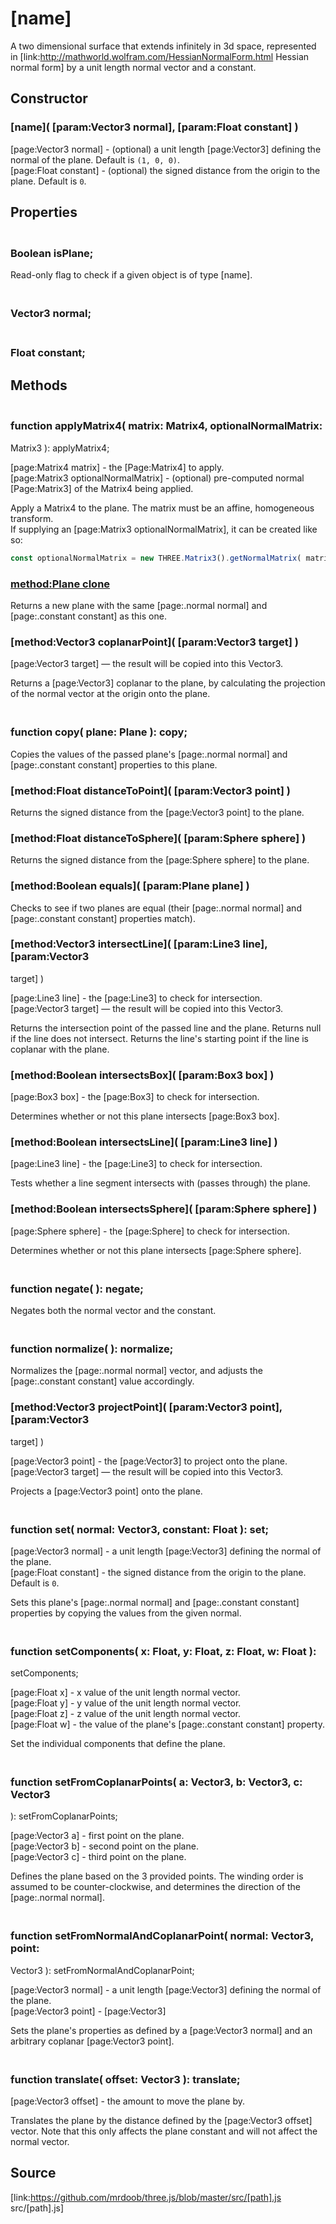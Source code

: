 # [name]

A two dimensional surface that extends infinitely in 3d space, represented in
[link:http://mathworld.wolfram.com/HessianNormalForm.html Hessian normal form]
by a unit length normal vector and a constant.

## Constructor

### [name]( [param:Vector3 normal], [param:Float constant] )

[page:Vector3 normal] - (optional) a unit length [page:Vector3] defining the
normal of the plane. Default is `(1, 0, 0)`.  
[page:Float constant] - (optional) the signed distance from the origin to the
plane. Default is `0`.

## Properties

### <br/> Boolean isPlane; <br/>

Read-only flag to check if a given object is of type [name].

### <br/> Vector3 normal; <br/>

### <br/> Float constant; <br/>

## Methods

### <br/> function applyMatrix4( matrix: Matrix4, optionalNormalMatrix:
Matrix3 ): applyMatrix4; <br/>

[page:Matrix4 matrix] - the [Page:Matrix4] to apply.  
[page:Matrix3 optionalNormalMatrix] - (optional) pre-computed normal
[Page:Matrix3] of the Matrix4 being applied.  
  
Apply a Matrix4 to the plane. The matrix must be an affine, homogeneous
transform.  
If supplying an [page:Matrix3 optionalNormalMatrix], it can be created like
so:  
```ts  
const optionalNormalMatrix = new THREE.Matrix3().getNormalMatrix( matrix );  
```  

### [method:Plane clone]()

Returns a new plane with the same [page:.normal normal] and [page:.constant
constant] as this one.

### [method:Vector3 coplanarPoint]( [param:Vector3 target] )

[page:Vector3 target] — the result will be copied into this Vector3.  
  
Returns a [page:Vector3] coplanar to the plane, by calculating the projection
of the normal vector at the origin onto the plane.

### <br/> function copy( plane: Plane ): copy; <br/>

Copies the values of the passed plane's [page:.normal normal] and
[page:.constant constant] properties to this plane.

### [method:Float distanceToPoint]( [param:Vector3 point] )

Returns the signed distance from the [page:Vector3 point] to the plane.

### [method:Float distanceToSphere]( [param:Sphere sphere] )

Returns the signed distance from the [page:Sphere sphere] to the plane.

### [method:Boolean equals]( [param:Plane plane] )

Checks to see if two planes are equal (their [page:.normal normal] and
[page:.constant constant] properties match).

###  [method:Vector3 intersectLine]( [param:Line3 line], [param:Vector3
target] )

[page:Line3 line] - the [page:Line3] to check for intersection.  
[page:Vector3 target] — the result will be copied into this Vector3.  
  
Returns the intersection point of the passed line and the plane. Returns null
if the line does not intersect. Returns the line's starting point if the line
is coplanar with the plane.

### [method:Boolean intersectsBox]( [param:Box3 box] )

[page:Box3 box] - the [page:Box3] to check for intersection.  
  
Determines whether or not this plane intersects [page:Box3 box].

### [method:Boolean intersectsLine]( [param:Line3 line] )

[page:Line3 line] - the [page:Line3] to check for intersection.  
  
Tests whether a line segment intersects with (passes through) the plane.

### [method:Boolean intersectsSphere]( [param:Sphere sphere] )

[page:Sphere sphere] - the [page:Sphere] to check for intersection.  
  
Determines whether or not this plane intersects [page:Sphere sphere].

### <br/> function negate( ): negate; <br/>

Negates both the normal vector and the constant.

### <br/> function normalize( ): normalize; <br/>

Normalizes the [page:.normal normal] vector, and adjusts the [page:.constant
constant] value accordingly.

###  [method:Vector3 projectPoint]( [param:Vector3 point], [param:Vector3
target] )

[page:Vector3 point] - the [page:Vector3] to project onto the plane.  
[page:Vector3 target] — the result will be copied into this Vector3.  
  
Projects a [page:Vector3 point] onto the plane.

### <br/> function set( normal: Vector3, constant: Float ): set; <br/>

[page:Vector3 normal] - a unit length [page:Vector3] defining the normal of
the plane.  
[page:Float constant] - the signed distance from the origin to the plane.
Default is `0`.  
  
Sets this plane's [page:.normal normal] and [page:.constant constant]
properties by copying the values from the given normal.

### <br/> function setComponents( x: Float, y: Float, z: Float, w: Float ):
setComponents; <br/>

[page:Float x] - x value of the unit length normal vector.  
[page:Float y] - y value of the unit length normal vector.  
[page:Float z] - z value of the unit length normal vector.  
[page:Float w] - the value of the plane's [page:.constant constant] property.  
  
Set the individual components that define the plane.

### <br/> function setFromCoplanarPoints( a: Vector3, b: Vector3, c: Vector3
): setFromCoplanarPoints; <br/>

[page:Vector3 a] - first point on the plane.  
[page:Vector3 b] - second point on the plane.  
[page:Vector3 c] - third point on the plane.  
  
Defines the plane based on the 3 provided points. The winding order is assumed
to be counter-clockwise, and determines the direction of the [page:.normal
normal].

### <br/> function setFromNormalAndCoplanarPoint( normal: Vector3, point:
Vector3 ): setFromNormalAndCoplanarPoint; <br/>

[page:Vector3 normal] - a unit length [page:Vector3] defining the normal of
the plane.  
[page:Vector3 point] - [page:Vector3]  
  
Sets the plane's properties as defined by a [page:Vector3 normal] and an
arbitrary coplanar [page:Vector3 point].

### <br/> function translate( offset: Vector3 ): translate; <br/>

[page:Vector3 offset] - the amount to move the plane by.  
  
Translates the plane by the distance defined by the [page:Vector3 offset]
vector. Note that this only affects the plane constant and will not affect the
normal vector.

## Source

[link:https://github.com/mrdoob/three.js/blob/master/src/[path].js
src/[path].js]

